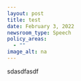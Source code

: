 ```yaml
---
layout: post
title: test
date: February 3, 2022
newsroom_type: Speech
policy_areas:
  - ""
image_alt: na
---
```

sdasdfasdf